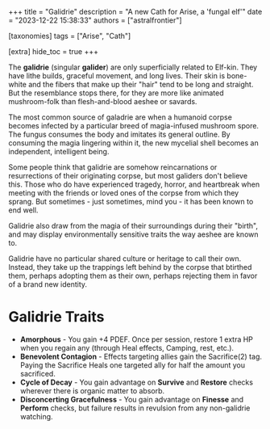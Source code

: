 +++
title = "Galidrie"
description = "A new Cath for Arise, a 'fungal elf'"
date = "2023-12-22 15:38:33"
authors = ["astralfrontier"]

[taxonomies]
tags = ["Arise", "Cath"]

[extra]
hide_toc = true
+++

The **galidrie** (singular **galider**) are only superficially related to Elf-kin.
They have lithe builds, graceful movement, and long lives.
Their skin is bone-white and the fibers that make up their "hair" tend to be long and straight.
But the resemblance stops there, for they are more like animated mushroom-folk than flesh-and-blood aeshee or savards.

<!-- more -->

The most common source of galadrie are when a humanoid corpse becomes infected by a particular breed of magia-infused mushroom spore.
The fungus consumes the body and imitates its general outline.
By consuming the magia lingering within it, the new mycelial shell becomes an independent, intelligent being.

Some people think that galidrie are somehow reincarnations or resurrections
of their originating corpse, but most galiders don't believe this.
Those who do have experienced tragedy, horror, and heartbreak
when meeting with the friends or loved ones of the corpse from which they sprang.
But sometimes - just sometimes, mind you - it has been known to end well.

Galidrie also draw from the magia of their surroundings during their "birth",
and may display environmentally sensitive traits the way aeshee are known to.

Galidrie have no particular shared culture or heritage to call their own.
Instead, they take up the trappings left behind by the corpse that btirthed them,
perhaps adopting them as their own, perhaps rejecting them in favor of a brand new identity.

# Galidrie Traits

- **Amorphous** - You gain +4 PDEF. Once per session, restore 1 extra HP when you regain any (through Heal effects, Camping, rest, etc.).
- **Benevolent Contagion** - Effects targeting allies gain the Sacrifice(2) tag. Paying the Sacrifice Heals one targeted ally for half the amount you sacrificed.
- **Cycle of Decay** - You gain advantage on **Survive** and **Restore** checks wherever there is organic matter to absorb.
- **Disconcerting Gracefulness** - You gain advantage on **Finesse** and **Perform** checks, but failure results in revulsion from any non-galidrie watching.